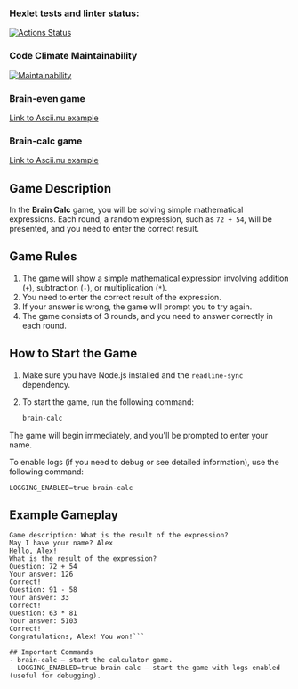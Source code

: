 ### Hexlet tests and linter status:
[![Actions Status](https://github.com/hermanasoul/fullstack-javascript-project-44/actions/workflows/hexlet-check.yml/badge.svg)](https://github.com/hermanasoul/fullstack-javascript-project-44/actions)

### Code Climate Maintainability
[![Maintainability](https://api.codeclimate.com/v1/badges/1b7bdd98e58c97f2ed71/maintainability)](https://codeclimate.com/github/hermanasoul/fullstack-javascript-project-44/maintainability)

### Brain-even game
[Link to Ascii.nu example](https://asciinema.org/a/IdHDAU1ab7FBr3H8hTBYVAV3G)

### Brain-calc game
[Link to Ascii.nu example](https://asciinema.org/a/nbFlL7CMUmHBVRX9w9MZ4XCba)

## Game Description

In the **Brain Calc** game, you will be solving simple mathematical expressions. Each round, a random expression, such as `72 + 54`, will be presented, and you need to enter the correct result.

## Game Rules

1. The game will show a simple mathematical expression involving addition (`+`), subtraction (`-`), or multiplication (`*`).
2. You need to enter the correct result of the expression.
3. If your answer is wrong, the game will prompt you to try again.
4. The game consists of 3 rounds, and you need to answer correctly in each round.

## How to Start the Game

1. Make sure you have Node.js installed and the `readline-sync` dependency.
2. To start the game, run the following command:

   ```bash
   brain-calc
The game will begin immediately, and you'll be prompted to enter your name.

To enable logs (if you need to debug or see detailed information), use the following command:

`LOGGING_ENABLED=true brain-calc`

## Example Gameplay
```Running game...
Game description: What is the result of the expression?
May I have your name? Alex
Hello, Alex!
What is the result of the expression?
Question: 72 + 54
Your answer: 126
Correct!
Question: 91 - 58
Your answer: 33
Correct!
Question: 63 * 81
Your answer: 5103
Correct!
Congratulations, Alex! You won!```

## Important Commands
- brain-calc — start the calculator game.
- LOGGING_ENABLED=true brain-calc — start the game with logs enabled (useful for debugging).
